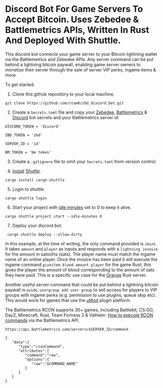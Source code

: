 # Discord Bot For Game Servers To Accept Bitcoin. Uses Zebedee & Battlemetrics APIs, Written In Rust And Deployed With Shuttle.

This discord bot connects your game server to your Bitcoin lightning wallet via the Battlemetrics and Zebedee APIs. Any server command can be put behind a lightning bitcoin paywall, enabling game server owners to monetize their server through the sale of server VIP perks, ingame items & more.

To get started:

1. Clone this github repository to your local machine.

`git clone https://github.com/stum0/zbd_discord_bot.git`

2. Create a `Secrets.toml` file and copy your [Zebedee](https://zbd.dev), [Battlemetrics](https://www.battlemetrics.com/developers/documentation) & [Discord](https://discord.com/developers/docs/getting-started) bot secrets and your Battlemetrics server id:
```
DISCORD_TOKEN = 'discord'

ZBD_TOKEN = 'zbd'

SERVER_ID = 'id'

BM_TOKEN = 'bm token'
```
3. Create a `.gitignore` file to omit your `Secrets.toml` from version control.

4. [Install](https://docs.shuttle.rs/getting-started/installation) [Shuttle](https://docs.shuttle.rs/introduction/welcome).

`cargo install cargo-shuttle`

5. Login to shuttle.

`cargo shuttle login`

6. Start your project with [idle minutes](https://docs.shuttle.rs/getting-started/idle-projects) set to 0 to keep it alive.

`cargo shuttle project start --idle-minutes 0`

7. Deploy your discord bot.

` cargo shuttle deploy --allow-dirty`

In this example, at the time of writing, the only command provided is `/mint`. It takes `amount` and `player` as inputs and responds with a `lightning invoice` for the amount in satoshis (sats). The player name must match the ingame name of an online player. Once the invoice has been paid it will execute the ingame command `giveitem blood amount player` for the game Rust; this gives the player the amount of blood corresponding to the amount of sats they have paid. This is a specific use case for the [Orange](https://orangem.art) Rust server. 

Another useful server command that could be put behind a lightning bitcoin paywall is `oxide.usergroup add user group` to sell access for players to VIP groups with ingame perks (e.g. permission to use plugins, queue skip etc). This would work for games that use the [uMod](https://umod.org/documentation/plugins/permissions) plugin platform. 

The Battlemetrics RCON supports 30+ games, including Battlebit, CS:GO, DayZ, Minecraft, Rust, Team Fortress 2 & Valheim. [How to execute RCON commands](https://github.com/BloodfallenTear/BMSharp/blob/master/docs/RCON.md) via the Battlemetrics API. 

`https://api.battlemetrics.com/servers/$SERVER_ID/command`

```
{
   "data":{
      "type":"rconCommand",
      "attributes":{
         "command":"raw",
         "options":{
            "raw":"$COMMAND_NAME"
         }
      }
   }
}
```
